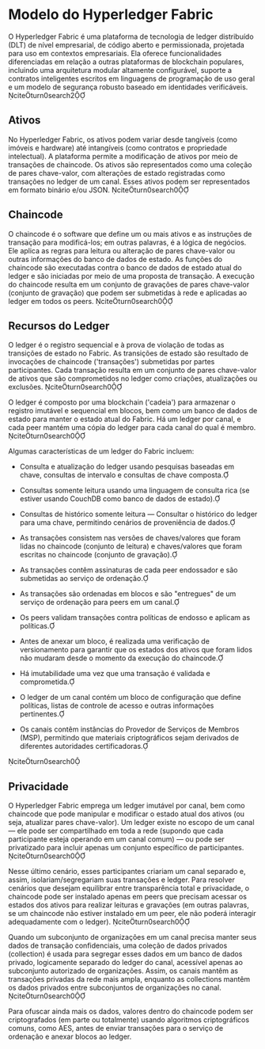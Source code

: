 # Modelo do Hyperledger Fabric

O Hyperledger Fabric é uma plataforma de tecnologia de ledger distribuído (DLT) de nível empresarial, de código aberto e permissionada, projetada para uso em contextos empresariais. Ela oferece funcionalidades diferenciadas em relação a outras plataformas de blockchain populares, incluindo uma arquitetura modular altamente configurável, suporte a contratos inteligentes escritos em linguagens de programação de uso geral e um modelo de segurança robusto baseado em identidades verificáveis. citeturn0search2

## Ativos

No Hyperledger Fabric, os ativos podem variar desde tangíveis (como imóveis e hardware) até intangíveis (como contratos e propriedade intelectual). A plataforma permite a modificação de ativos por meio de transações de chaincode. Os ativos são representados como uma coleção de pares chave-valor, com alterações de estado registradas como transações no ledger de um canal. Esses ativos podem ser representados em formato binário e/ou JSON. citeturn0search0

## Chaincode

O chaincode é o software que define um ou mais ativos e as instruções de transação para modificá-los; em outras palavras, é a lógica de negócios. Ele aplica as regras para leitura ou alteração de pares chave-valor ou outras informações do banco de dados de estado. As funções do chaincode são executadas contra o banco de dados de estado atual do ledger e são iniciadas por meio de uma proposta de transação. A execução do chaincode resulta em um conjunto de gravações de pares chave-valor (conjunto de gravação) que podem ser submetidas à rede e aplicadas ao ledger em todos os peers. citeturn0search0

## Recursos do Ledger

O ledger é o registro sequencial e à prova de violação de todas as transições de estado no Fabric. As transições de estado são resultado de invocações de chaincode ('transações') submetidas por partes participantes. Cada transação resulta em um conjunto de pares chave-valor de ativos que são comprometidos no ledger como criações, atualizações ou exclusões. citeturn0search0

O ledger é composto por uma blockchain ('cadeia') para armazenar o registro imutável e sequencial em blocos, bem como um banco de dados de estado para manter o estado atual do Fabric. Há um ledger por canal, e cada peer mantém uma cópia do ledger para cada canal do qual é membro. citeturn0search0

Algumas características de um ledger do Fabric incluem:

- Consulta e atualização do ledger usando pesquisas baseadas em chave, consultas de intervalo e consultas de chave composta.

- Consultas somente leitura usando uma linguagem de consulta rica (se estiver usando CouchDB como banco de dados de estado).

- Consultas de histórico somente leitura — Consultar o histórico do ledger para uma chave, permitindo cenários de proveniência de dados.

- As transações consistem nas versões de chaves/valores que foram lidas no chaincode (conjunto de leitura) e chaves/valores que foram escritas no chaincode (conjunto de gravação).

- As transações contêm assinaturas de cada peer endossador e são submetidas ao serviço de ordenação.

- As transações são ordenadas em blocos e são "entregues" de um serviço de ordenação para peers em um canal.

- Os peers validam transações contra políticas de endosso e aplicam as políticas.

- Antes de anexar um bloco, é realizada uma verificação de versionamento para garantir que os estados dos ativos que foram lidos não mudaram desde o momento da execução do chaincode.

- Há imutabilidade uma vez que uma transação é validada e comprometida.

- O ledger de um canal contém um bloco de configuração que define políticas, listas de controle de acesso e outras informações pertinentes.

- Os canais contêm instâncias do Provedor de Serviços de Membros (MSP), permitindo que materiais criptográficos sejam derivados de diferentes autoridades certificadoras.

citeturn0search0

## Privacidade

O Hyperledger Fabric emprega um ledger imutável por canal, bem como chaincode que pode manipular e modificar o estado atual dos ativos (ou seja, atualizar pares chave-valor). Um ledger existe no escopo de um canal — ele pode ser compartilhado em toda a rede (supondo que cada participante esteja operando em um canal comum) — ou pode ser privatizado para incluir apenas um conjunto específico de participantes. citeturn0search0

Nesse último cenário, esses participantes criariam um canal separado e, assim, isolariam/segregariam suas transações e ledger. Para resolver cenários que desejam equilibrar entre transparência total e privacidade, o chaincode pode ser instalado apenas em peers que precisam acessar os estados dos ativos para realizar leituras e gravações (em outras palavras, se um chaincode não estiver instalado em um peer, ele não poderá interagir adequadamente com o ledger). citeturn0search0

Quando um subconjunto de organizações em um canal precisa manter seus dados de transação confidenciais, uma coleção de dados privados (collection) é usada para segregar esses dados em um banco de dados privado, logicamente separado do ledger do canal, acessível apenas ao subconjunto autorizado de organizações. Assim, os canais mantêm as transações privadas da rede mais ampla, enquanto as collections mantêm os dados privados entre subconjuntos de organizações no canal. citeturn0search0

Para ofuscar ainda mais os dados, valores dentro do chaincode podem ser criptografados (em parte ou totalmente) usando algoritmos criptográficos comuns, como AES, antes de enviar transações para o serviço de ordenação e anexar blocos ao ledger. 